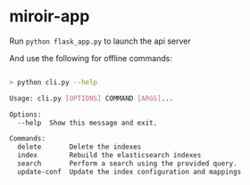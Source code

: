 # miroir-app

Run ```python flask_app.py``` to launch the api server

And use the following for offline commands:
```bash

> python cli.py --help

Usage: cli.py [OPTIONS] COMMAND [ARGS]...

Options:
  --help  Show this message and exit.

Commands:
  delete       Delete the indexes
  index        Rebuild the elasticsearch indexes
  search       Perform a search using the provided query.
  update-conf  Update the index configuration and mappings

```
